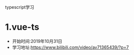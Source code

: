 typescript学习

# 1.vue-ts
  - 开始时间:2019年10月31日
  - 学习地址:https://www.bilibili.com/video/av71365439/?p=7



